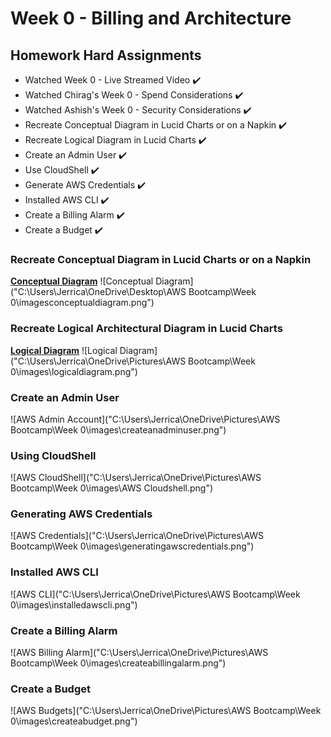 # Week 0 - Billing and Architecture

## Homework Hard Assignments

- Watched Week 0 - Live Streamed Video :heavy_check_mark:
- Watched Chirag's Week 0 - Spend Considerations :heavy_check_mark:
- Watched Ashish's Week 0 - Security Considerations :heavy_check_mark:
- Recreate Conceptual Diagram in Lucid Charts or on a Napkin :heavy_check_mark:
- Recreate Logical Diagram in Lucid Charts :heavy_check_mark:
- Create an Admin User :heavy_check_mark:
- Use CloudShell :heavy_check_mark:
- Generate AWS Credentials :heavy_check_mark:
- Installed AWS CLI :heavy_check_mark:
- Create a Billing Alarm :heavy_check_mark:
- Create a Budget :heavy_check_mark:

### Recreate Conceptual Diagram in Lucid Charts or on a Napkin

**[Conceptual Diagram](https://lucid.app/lucidchart/ec2af634-d9c9-449e-98f2-5c508fc62826/edit?viewport_loc=-19%2C-16%2C1480%2C639%2C0_0&invitationId=inv)**
![Conceptual Diagram]("C:\Users\Jerrica\OneDrive\Desktop\AWS Bootcamp\Week 0\imagesconceptualdiagram.png")

### Recreate Logical Architectural Diagram in Lucid Charts

**[Logical Diagram](https://lucid.app/lucidchart/b074e5d6-c674-4ef8-932e-fa07e2b439a8/edit?viewport_loc=467%2C307%2C1480%2C639%2C0_0&invitationId=inv_7e458e24-36ea-4426-8d26-d226b7ce1646)**
![Logical Diagram]("C:\Users\Jerrica\OneDrive\Pictures\AWS Bootcamp\Week 0\images\logicaldiagram.png")

### Create an Admin User

![AWS Admin Account]("C:\Users\Jerrica\OneDrive\Pictures\AWS Bootcamp\Week 0\images\createanadminuser.png")

### Using CloudShell

![AWS CloudShell]("C:\Users\Jerrica\OneDrive\Pictures\AWS Bootcamp\Week 0\images\AWS Cloudshell.png")

### Generating AWS Credentials

![AWS Credentials]("C:\Users\Jerrica\OneDrive\Pictures\AWS Bootcamp\Week 0\images\generatingawscredentials.png")

### Installed AWS CLI

![AWS CLI]("C:\Users\Jerrica\OneDrive\Pictures\AWS Bootcamp\Week 0\images\installedawscli.png")

### Create a Billing Alarm

![AWS Billing Alarm]("C:\Users\Jerrica\OneDrive\Pictures\AWS Bootcamp\Week 0\images\createabillingalarm.png")

### Create a Budget

![AWS Budgets]("C:\Users\Jerrica\OneDrive\Pictures\AWS Bootcamp\Week 0\images\createabudget.png")